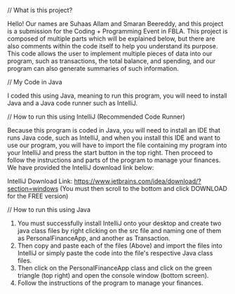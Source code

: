 // What is this project?

Hello! Our names are Suhaas Allam and Smaran Beereddy, and this project is a submission for the
Coding + Programming Event in FBLA. This project is composed of multiple parts
which will be explained below, but there are also comments within the code itself
to help you understand its purpose. This code allows the user to implement multiple pieces
of data into our program, such as transactions, the total balance, and spending, and our program can also
generate summaries of such information.

// My Code in Java

I coded this using Java, meaning to run this program, you will need to install
Java and a Java code runner such as IntelliJ.

// How to run this using IntelliJ (Recommended Code Runner)

Because this program is coded in Java, you will need to install an IDE that runs Java code, such as
IntelliJ, and when you install this IDE and want to use our program, you will have to import the file
containing my program into your IntelliJ and press the start button in the top right. Then proceed to follow the
instructions and parts of the program to manage your finances. We have provided the IntelliJ download link below:

IntelliJ Download Link: https://www.jetbrains.com/idea/download/?section=windows (You must then scroll to the bottom
and click DOWNLOAD for the FREE version)

// How to run this using Java

1.  You must successfully install IntelliJ onto your desktop and create two java class files by right
    clicking on the src file and naming one of them as PersonalFinanceApp, and another as Transaction.
2.  Then copy and paste each of the files (Above) and import the files into IntelliJ or simply paste the code
    into the file's respective Java class files.
3.  Then click on the PersonalFinanceApp class and click on the green triangle (top right) and open the console window
    (bottom screen).
4. Follow the instructions of the program to manage your finances.

